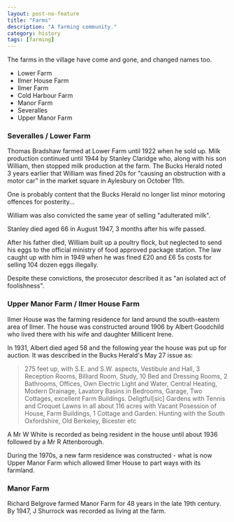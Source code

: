 ```yaml
---
layout: post-no-feature
title: "Farms"
description: "A farming community."
category: history
tags: [farming]
---
```


The farms in the village have come and gone, and changed names too.

* Lower Farm
* Ilmer House Farm
* Ilmer Farm
* Cold Harbour Farm
* Manor Farm
* Severalles
* Upper Manor Farm

### Severalles / Lower Farm

Thomas Bradshaw farmed at Lower Farm until 1922 when he sold up. Milk production continued until 1944 by Stanley Claridge who, along with his son William, then stopped milk production at the farm. The Bucks Herald noted 3 years earlier that William was fined 20s for "causing an obstruction with a motor car" in the market square in Aylesbury on October 11th.

One is probably content that the Bucks Herald no longer list minor motoring offences for posterity...

William was also convicted the same year of selling "adulterated milk".

Stanley died aged 66 in August 1947, 3 months after his wife passed.

After his father died, William built up a poultry flock, but neglected to send his eggs to the official ministry of food approved package station. The law caught up with him in 1949 when he was fined £20 and £6 5s costs for selling 104 dozen eggs illegally.

Despite these convictions, the prosecutor described it as "an isolated act of foolishness".


### Upper Manor Farm / Ilmer House Farm

Ilmer House was the farming residence for land around the south-eastern area of Ilmer. The house was constructed around 1906 by Albert Goodchild who lived there with his wife and daughter Millicent Irene.

In 1931, Albert died aged 58 and the following year the house was put up for auction. It was described in the Bucks Herald's May 27 issue as:

> 275 feet up, with S.E. and S.W. aspects, Vestibule and Hall, 3 Reception Rooms, Billiard Room, Study, 10 Bed and Dressing Rooms, 2 Bathrooms, Offices, Own Electric Light and Water, Central Heating, Modern Drainage, Lavatory Basins in Bedrooms, Garage, Two Cottages, excellent Farm Buildings. Deligtful[sic] Gardens with Tennis and Croquet Lawns in all about 116 acres with Vacant Posession of House, Farm Buildings, 1 Cottage and Garden. Hunting with the South Oxfordshire, Old Berkeley, Bicester etc

A Mr W White is recorded as being resident in the house until about 1936 followed by a Mr R Attenborough.

During the 1970s, a new farm residence was constructed - what is now Upper Manor Farm which allowed Ilmer House to part ways with its farmland.

### Manor Farm

Richard Belgrove farmed Manor Farm for 48 years in the late 19th century. By 1947, J Shurrock was recorded as living at the farm.
